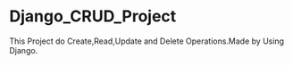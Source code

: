 # Django_CRUD_Project
This Project do Create,Read,Update and Delete Operations.Made by Using Django.
